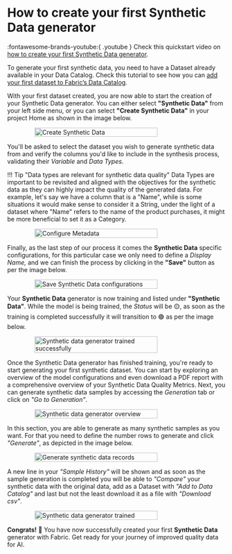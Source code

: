 # How to create your first Synthetic Data generator

:fontawesome-brands-youtube:{ .youtube }
Check this quickstart video on <a href="https://youtu.be/GsfggG9PhgE?si=ixlCaesd3cLFOCZm"><u>how to create your first Synthetic Data generator</u></a>.

To generate your first synthetic data, you need to have a Dataset already available in your Data Catalog.
Check this tutorial to see how you can <a href="upload_csv"><u>add your first dataset to Fabric’s Data Catalog</u></a>.

With your first dataset created, you are now able to start the creation of your Synthetic Data generator. You can either
select **"Synthetic Data"** from your left side menu, or you can select **"Create Synthetic Data"** in your project Home
as shown in the image below.

<div style="display: flex; justify-content: center;align-items: center;">
    <img src="/assets/quickstart/synthetic_data/create_synthetic_data.webp" alt="Create Synthetic Data" style="width: 75%;">
</div>

You'll be asked to select the dataset you wish to generate synthetic data from and verify the columns you'd like to
include in the synthesis process, validating their *Variable* and *Data Types*.

!!! Tip "Data types are relevant for synthetic data quality"
    Data Types are important to be revisited and aligned with the objectives for the synthetic data as they can highly impact the quality
    of the generated data. For example, let's say we have a column that is a "Name", while is some situations it would make sense
    to consider it a String, under the light of a dataset where "Name" refers to the name of the product purchases, it might be more
    beneficial to set it as a Category.

<div style="display: flex; justify-content: center;align-items: center;">
    <img src="/assets/quickstart/synthetic_data/synthetic_data_columns_sel.webp" alt="Configure Metadata" style="width: 75%;">
</div>

Finally, as the last step of our process it comes the **Synthetic Data** specific configurations, for this particular case we
only need to define a *Display Name,* and we can finish the process by clicking in the **"Save"** button as per the image below.

<div style="display: flex; justify-content: center;align-items: center;">
    <img src="/assets/quickstart/synthetic_data/synthetic_data_configuration.webp" alt="Save Synthetic Data configurations" style="width: 75%;">
</div>

Your **Synthetic Data** generator is now training and listed under **"Synthetic Data"**. While the model is being trained, the *Status* will be
🟡, as soon as the training is completed successfully it will transition to 🟢 as per the image below.

<div style="display: flex; justify-content: center;align-items: center;">
    <img src="/assets/quickstart/synthetic_data/trained_synthetic_data.webp" alt="Synthetic data generator trained successfully" style="width: 75%;">
</div>

Once the Synthetic Data generator has finished training, you're ready to start generating your first synthetic dataset.
You can start by exploring an overview of the model configurations and even download a PDF report with a comprehensive overview of your
Synthetic Data Quality Metrics. Next, you can generate synthetic data samples by accessing the *Generation* tab or click on *"Go to Generation"*.

<div style="display: flex; justify-content: center;align-items: center;">
    <img src="/assets/quickstart/synthetic_data/synthetic_data_overview.webp" alt="Synthetic data generator overview" style="width: 75%;">
</div>

In this section, you are able to generate as many synthetic samples as you want.
For that you need to define the number rows to generate and click *"Generate"*, as depicted in the image below.

<div style="display: flex; justify-content: center;align-items: center;">
    <img src="/assets/quickstart/synthetic_data/set_generation.webp" alt="Generate synthetic data records" style="width: 75%;">
</div>

A new line in your *"Sample History"* will be shown and as soon as the sample generation is completed you will be able to
*"Compare"* your synthetic data with the original data, add as a Dataset with *"Add to Data Catalog"* and last but not the least
download it as a file with *"Download csv"*.

<div style="display: flex; justify-content: center;align-items: center;">
    <img src="/assets/quickstart/synthetic_data/generated_synthetic_sample.webp" alt="Synthetic data generator trained" style="width: 75%;">
</div>

**Congrats!** 🚀 You have now successfully created your first **Synthetic Data** generator with Fabric.
Get ready for your journey of improved quality data for AI.
